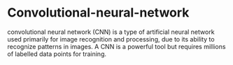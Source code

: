 # Convolutional-neural-network
 convolutional neural network (CNN) is a type of artificial neural network used primarily for image recognition and processing, due to its ability to recognize patterns in images. A CNN is a powerful tool but requires millions of labelled data points for training.
